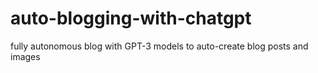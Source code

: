 # auto-blogging-with-chatgpt
fully autonomous blog with GPT-3 models to auto-create blog posts and images
